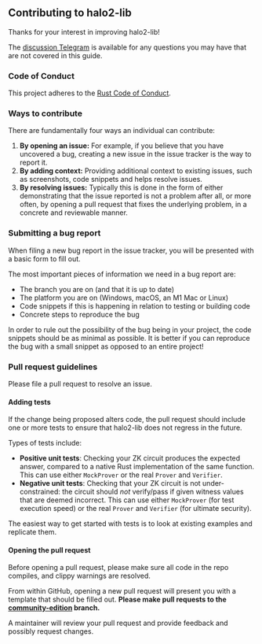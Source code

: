 ## Contributing to halo2-lib

Thanks for your interest in improving halo2-lib!

The [discussion Telegram][dev-tg] is available for any questions you may have that are not covered in this guide.

### Code of Conduct

This project adheres to the [Rust Code of Conduct][rust-coc].

### Ways to contribute

There are fundamentally four ways an individual can contribute:

1. **By opening an issue:** For example, if you believe that you have uncovered a bug,
   creating a new issue in the issue tracker is the way to report it.
2. **By adding context:** Providing additional context to existing issues,
   such as screenshots, code snippets and helps resolve issues.
3. **By resolving issues:** Typically this is done in the form of either
   demonstrating that the issue reported is not a problem after all, or more often,
   by opening a pull request that fixes the underlying problem, in a concrete and
   reviewable manner.

### Submitting a bug report

When filing a new bug report in the issue tracker, you will be presented with a basic form to fill out.

The most important pieces of information we need in a bug report are:

- The branch you are on (and that it is up to date)
- The platform you are on (Windows, macOS, an M1 Mac or Linux)
- Code snippets if this is happening in relation to testing or building code
- Concrete steps to reproduce the bug

In order to rule out the possibility of the bug being in your project, the code snippets should be as minimal
as possible. It is better if you can reproduce the bug with a small snippet as opposed to an entire project!

### Pull request guidelines

Please file a pull request to resolve an issue.

#### Adding tests

If the change being proposed alters code, the pull request should include one or more tests to ensure that halo2-lib does not regress in the future.

Types of tests include:

- **Positive unit tests**: Checking your ZK circuit produces the expected answer, compared to a native Rust implementation of the same function. This can use either `MockProver` or the real `Prover` and `Verifier`.
- **Negative unit tests**: Checking that your ZK circuit is not under-constrained: the circuit should _not_ verify/pass if given witness values that are deemed incorrect. This can use either `MockProver` (for test execution speed) or the real `Prover` and `Verifier` (for ultimate security).

The easiest way to get started with tests is to look at existing examples and replicate them.

#### Opening the pull request

Before opening a pull request, please make sure all code in the repo compiles, and clippy warnings are resolved.

From within GitHub, opening a new pull request will present you with a template that should be filled out. **Please make pull requests to the [community-edition](https://github.com/axiom-crypto/halo2-lib/tree/community-edition) branch.**

A maintainer will review your pull request and provide feedback and possibly request changes.

[rust-coc]: https://github.com/rust-lang/rust/blob/master/CODE_OF_CONDUCT.md
[dev-tg]: https://t.me/halo2lib
